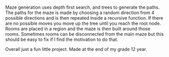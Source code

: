 Maze generation uses depth first search, and trees to generate the paths. The paths for the maze is made by choosing a random direction from 4 
possible directions and is then repeated inside a recursive function. If there are no possible moves you move up the tree until you reach the 
root node. Rooms are placed in a region and the maze is then built around those rooms. Sometimes rooms can be disconnected from the main maze but 
this should be easy to fix if I find the motivation to do that.

Overall just a fun little project.
Made at the end of my grade 12 year. 

